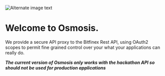 ![Alternate image text](https://s3.eu-west-2.amazonaws.com/www.osmos.is/img/osmosis+logo.png)

# Welcome to Osmosis.

We provide a secure API proxy to the Bitfinex Rest API, using OAuth2 scopes to permit fine grained control over your what your applications can really do.

**_The current version of Osmosis only works with the hackathon API so should not be used for production applications_**

